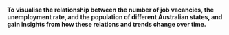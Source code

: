####  To visualise the relationship between the number of job vacancies, the unemployment rate, and the population of different Australian states, and gain insights from how these relations and trends change over time.
